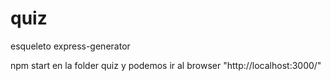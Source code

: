 # quiz
esqueleto express-generator

npm start en la folder quiz y podemos ir al browser "http://localhost:3000/"
